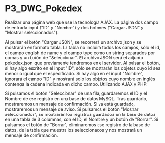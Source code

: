 # P3_DWC_Pokedex

Realizar una página web que use la tecnología AJAX. La página dos campo de entrada input ("ID" y "Nombre") y dos botones ("Cargar JSON" y "Mostrar seleccionados").

Al pulsar el botón "Cargar JSON", se recorrerá un archivo json y se mostrarán en formato tabla.
La tabla no incluirá todos los campos, sólo el id, el campo english de name y el campo type como un string separados por comas y un botón de "Seleccionar".
El archivo JSON será el adjunto pokedex.json, que previamente tendremos en el servidor.
Al pulsar el botón, si hay algo escrito en el input "ID", sólo se mostrarán los objetos cuyo id sea menor o igual que el especificado. Si hay algo en el input "Nombre", ignorará el campo "ID" y mostrará solo los objetos cuyo nombre en inglés contenga la cadena indicada en dicho campo.
Utilizando AJAX y PHP:

Si pulsamos el botón "Seleccionar" de una fila, guardaremos el ID y el Nombre de ese registro en una base de datos MySQL. Tras guardarlo, mostraremos un mensaje de confirmación. Si ya está guardado, mostraremos un mensaje de aviso.
Si pulsamos el botón "Mostrar seleccionados", se mostrarán los registros guardados en la base de datos en una tabla de 3 columnas, con el ID, el Nombre y un botón de "Borrar".
Si pulsamos el botón de "Borrar", eliminaremos ese registro de la base de datos, de la tabla que muestra los seleccionados y nos mostrará un mensaje de confirmación.
